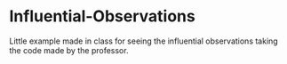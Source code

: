 # Influential-Observations
Little example made in class for seeing the influential observations taking the code made by the professor.
